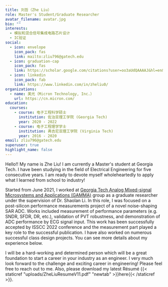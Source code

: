 ```yaml
---
title: 刘哲（Zhe Liu）
role: Master's Student/Graduate Researcher
avatar_filename: avatar.jpg
bio: ""
interests:
  - 模拟和混合信号集成电路芯片设计
  - IC验证
social:
  - icon: envelope
    icon_pack: fas
    link: mailto:zliu796@gatech.edu
  - icon: graduation-cap
    icon_pack: fas
    link: https://scholar.google.com/citations?user=oo3aUdQAAAAJ&hl=en&oi=sra/
  - icon: linkedin
    icon_pack: fab
    link: https://www.linkedin.com/in/zheliu0/
organizations:
  - name: 美光（Micron Technology, Inc.）
    url: https://cn.micron.com/
education:
  courses:
    - course: 电子工程科学硕士
      institution: 佐治亚理工学院 (Georgia Tech)
      year: 2020 - 2022
    - course: 电子工程理学学士
      institution: 弗吉尼亚理工学院 (Virginia Tech)
      year: 2016 - 2020
email: zliu796@gatech.edu
superuser: true
highlight_name: false
---
```


Hello!! My name is Zhe Liu! I am currently a Master's student at Georgia Tech. I have been studying in the field of Electrical Engineering for five consecutive years. I am ready to devote myself wholeheartedly to apply what I learned from school to industry!

Started from June 2021, I worked at [Georgia Tech Analog Mixed-signal Microsystems and Applications (GAMMA)](https://gamma.ece.gatech.edu/) group as a graduate researcher under the supervision of Dr. Shaolan Li. In this role, I was focused on a post-silicon performance measurements project of a novel noise-shaping SAR ADC. Works included measurement of performance parameters (e.g. SNDR, SFDR, DR, etc.), validation of PVT robustness, and demonstration of ADC performance by ECG signal input. This work has been successfully accepted by ISSCC 2022 conference and the measurement part played a key role to the successful publication. I have also worked on numerous successful class design projects. You can see more details about my experience below. 

I will be a hard-working and determined person which will be a great foundation to start a career in your industry as an engineer. I very much look forward to the challenge and exciting career in engineering! Please feel free to reach out to me. Also, please download my latest Résumé {{< staticref "uploads/ZheLiuResumeV11.pdf" "newtab" >}}here{{< /staticref >}}.
